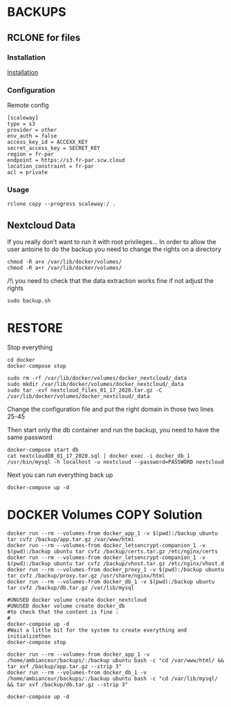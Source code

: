 # BACKUPS

## RCLONE for files

### Installation

[Installation](https://rclone.org/install/)

### Configuration

Remote config

```
[scaleway]
type = s3
provider = other
env_auth = false
access_key_id = ACCEXX_KEY
secret_access_key = SECRET_KEY
region = fr-par
endpoint = https://s3.fr-par.scw.cloud
location_constraint = fr-par
acl = private
```

### Usage

```
rclone copy --progress scaleway:/ .
```

## Nextcloud Data

If you really don't want to run it with root privileges...
In order to allow the user antoine to do the backup you need to change the rights on a directory
```
chmod -R a+x /var/lib/docker/volumes/
chmod -R a+r /var/lib/docker/volumes/
```
/!\ you need to check that the data extraction works fine if not adjust the rights

```
sudo backup.sh
```

# RESTORE

Stop everything

```
cd docker
docker-compose stop
```

```
sudo rm -rf /var/lib/docker/volumes/docker_nextcloud/_data
sudo mkdir /var/lib/docker/volumes/docker_nextcloud/_data
sudo tar -xvf nextcloud_files_01_17_2020.tar.gz -C /var/lib/docker/volumes/docker_nextcloud/_data
```
Change the configuration file and put the right domain in those two lines 25-45

Then start only the db container and run the backup, you need to have the same password
```
docker-compose start db
cat nextcloudDB_01_17_2020.sql | docker exec -i docker_db_1 /usr/bin/mysql -h localhost -u nextcloud --password=PASSWORD nextcloud
```

Next you can run everything back up
```
docker-compose up -d
```


# DOCKER Volumes COPY Solution

```
docker run --rm --volumes-from docker_app_1 -v $(pwd):/backup ubuntu tar cvfz /backup/app.tar.gz /var/www/html
docker run --rm --volumes-from docker_letsencrypt-companion_1 -v $(pwd):/backup ubuntu tar cvfz /backup/certs.tar.gz /etc/nginx/certs
docker run --rm --volumes-from docker_letsencrypt-companion_1 -v $(pwd):/backup ubuntu tar cvfz /backup/vhost.tar.gz /etc/nginx/vhost.d
docker run --rm --volumes-from docker_proxy_1 -v $(pwd):/backup ubuntu tar cvfz /backup/proxy.tar.gz /usr/share/nginx/html
docker run --rm --volumes-from docker_db_1 -v $(pwd):/backup ubuntu tar cvfz /backup/db.tar.gz /var/lib/mysql
```

```
#UNUSED docker volume create docker_nextcloud
#UNUSED docker volume create docker_db
#to check that the content is fine :
#
docker-compose up -d
#Wait a little bit for the system to create everything and initializethen
docker-compose stop

docker run --rm --volumes-from docker_app_1 -v /home/ambianceur/backups/:/backup ubuntu bash -c "cd /var/www/html/ && tar xvf /backup/app.tar.gz --strip 3"
docker run --rm --volumes-from docker_db_1 -v /home/ambianceur/backups/:/backup ubuntu bash -c "cd /var/lib/mysql/ && tar xvf /backup/db.tar.gz --strip 3"

docker-compose up -d



